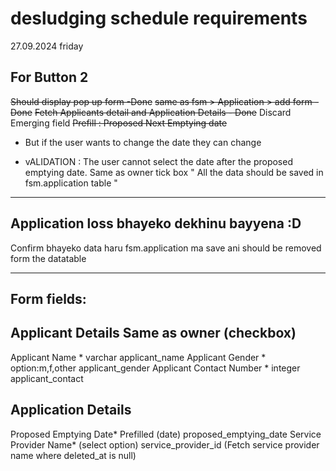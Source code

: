 # desludging schedule requirements

27.09.2024 friday

## For Button 2

~~Should display pop up form -Done~~
~~same as fsm > Application > add form - Done~~
~~Fetch Applicants detail and Application Details - Done~~
Discard Emerging field
~~Prefill : Proposed Next Emptying date~~

- But if the user wants to change the date they can change

+ vALIDATION :  The user cannot select the date after the proposed emptying date.
  Same as owner tick box
  " All the data should be saved in fsm.application table "

---

Application loss bhayeko dekhinu bayyena :D
-------------------------------------------

Confirm bhayeko data haru fsm.application ma save ani should be removed form the datatable

---

Form fields:
------------

Applicant Details                               Same as owner (checkbox)
------------------------------------------------------------------------

Applicant Name *             varchar                applicant_name
Applicant Gender *           option:m,f,other       applicant_gender
Applicant Contact Number *   integer                applicant_contact

Application Details
-------------------

Proposed Emptying Date*    Prefilled (date)          proposed_emptying_date
Service Provider Name*      (select option)          service_provider_id
(Fetch service provider name where deleted_at is null)
